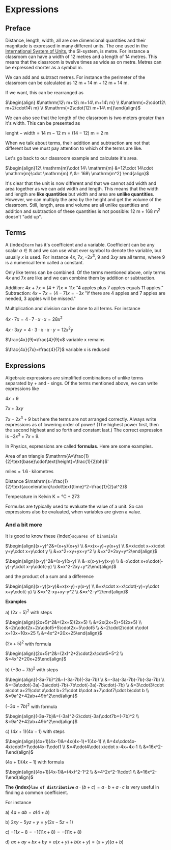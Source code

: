 # Expressions

## Preface
Distance, length, width, all are one dimensional quantities and their magnitude is expressed in many different units. The one used in the <a href="https://www.nist.gov/pml/owm/metric-si/si-units" target="_blank">International System of Units</a>, the SI-system, is metre. For instance a classroom can have a width of 12 metres and a length of 14 metres. This means that the classroom is twelve times as wide as on metre. Metres can be expressed shorter as a symbol m.

We can add and subtract metres. For instance the perimeter of the classroom can be calculated as
$\mathrm{12\ m+14\ m+12\ m+14\ m}$.

If we want, this can be rearranged as

$\begin{align} &\mathrm{12\ m+12\ m+14\ m+14\ m} \\
&\mathrm{=2\cdot12\ m+2\cdot14\ m} \\
&\mathrm{=2\cdot(12\ m+14\ m)}\end{align}$

We can also see that the length of the classroom is two meters greater than it's width. This can be presented as

$\text{lenght}-\text{width}=\mathrm{14\ m-12\ m=(14-12)\ m=2\ m}$

When we talk about terms, their addition and subtraction are not that different but we must pay attention to which of the terms are like.

Let's go back to our classroom example and calculate it's area.

$\begin{align}12\ \mathrm{m}\cdot 14\ \mathrm{m} &=12\cdot 14\cdot \mathrm{m}\cdot \mathrm{m} \\
&= 168\ \mathrm{m^2} \end{align}$

It's clear that the unit is now different and that we cannot add width and area together as we can add width and length. This means that the width and length are **like quantities** but width and area are **unlike quantities**. However, we can multiply the area by the height and get the volume of the classroom. Still, length, area and volume are all unlike quantities and addition and subtraction of these quantities is not possible: $\mathrm{12\ m+168\ m^2}$ doesn't "add up".

## Terms
A {index}`term` has it's coefficient and a variable. Coefficient can be any scalar $a\in\mathbb{R}$ and we can use what ever symbol to denote the variable, but usually $x$ is used. For instance $4x{,}\ 7x{,}-2x^3{,}\ 9$ and $3xy$ are all terms, where 9 is a numerical term called a constant.

Only like terms can be combined. Of the terms mentioned above, only terms $4x$ and $7x$ are like and we can combine them by addition or subtraction.

Addition: $4x+7x=\left(4+7\right)x=11x$ "4 apples plus 7 apples equals 11 apples."
Subtraction: $4x-7x=\left(4-7\right)x=-3x$ "if there are 4 apples and 7 apples are needed, 3 apples will be missed."

Multiplication and division can be done to all terms. For instance

$4x\cdot7x=4\cdot7\cdot x\cdot x=28x^2$

$4x\cdot3xy=4\cdot3\cdot x\cdot x\cdot y=12x^2y$

$\frac{4x}{9}=\frac{4}{9}x$ variable x remains

$\frac{4x}{7x}=\frac{4}{7}$ variable x is reduced

## Expressions
Algebraic expressions are simplified combinations of unlike terms separated by + and - sings. Of the terms mentioned above, we can write expressions like 

$4x+9$

$7x+3xy$

$7x-2x^3+9$ but here the terms are not arranged correctly. Always write expressions as of lowering order of power! (The highest power first, then the second highest and so forth and constant last.) The correct expression is $-2x^3+7x+9$.

In Physics, expressions are called **formulas**. Here are some examples.

Area of an triangle $\mathrm{A=\frac{1}{2}\text{base}\cdot\text{height}=\frac{1}{2}bh}$'

$\text{miles} =1.6\cdot\text{kilometres}$

Distance $\mathrm{s=\frac{1}{2}\text{acceleration}\cdot\text{time}^2=\frac{1}{2}at^2}$

Temperature in Kelvin $\mathrm{K=°C+273}$

Formulas are typically used to evaluate the value of a unit. So can expressions also be evaluated, when variables are given a value.

### And a bit more

It is good to know these {index}`squares of binomials`

$\begin{align}(x+y)^2&=(x+y)(x+y) \\
&=x(x+y)+y(x+y) \\
&=x\cdot x+x\cdot y+y\cdot x+y\cdot y \\
&=x^2+xy+yx+y^2 \\
&=x^2+2xy+y^2\end{align}$

$\begin{align}(x-y)^2&=(x-y)(x-y) \\
&=x(x-y)-y(x-y) \\
&=x\cdot x+x\cdot(-y)-y\cdot x-y\cdot(-y) \\
&=x^2-2xy+y^2\end{align}$

and the product of a sum and a difference

$\begin{align}(x+y)(x-y)&=x(x-y)+y(x-y) \\
&=x\cdot x+x\cdot(-y)+y\cdot x+y\cdot(-y) \\
&=x^2-xy+xy-y^2 \\
&=x^2-y^2\end{align}$

**Examples**

a) $(2x+5)^2$ with steps

$\begin{align}(2x+5)^2&=(2x+5)(2x+5) \\
&=2x(2x+5)+5(2x+5) \\
&=2x\cdot2x+2x\cdot5+5\cdot2x+5\cdot5 \\
&=2\cdot2\cdot x\cdot x+10x+10x+25 \\
&=4x^2+20x+25\end{align}$

$(2x+5)^2$ with formula

$\begin{align}(2x+5)^2&=(2x)^2+2\cdot2x\cdot5+5^2 \\
&=4x^2+20x+25\end{align}$


b) $(-3a-7b)^2$  with steps

$\begin{align}(-3a-7b)^2&=(-3a-7b)(-3a-7b) \\
&=-3a(-3a-7b)-7b(-3a-7b) \\
&=-3a\cdot(-3a)-3a\cdot(-7b)-7b\cdot(-3a)-7b\cdot(-7b) \\
&=3\cdot3\cdot a\cdot a+21\cdot a\cdot b+21\cdot b\cdot a+7\cdot7\cdot b\cdot b \\
&=9a^2+42ab+49b^2\end{align}$

$(-3a-7b)^2$  with formula

$\begin{align}(-3a-7b)&=(-3a)^2-2\cdot(-3a)\cdot7b+(-7b)^2 \\
&=9a^2+42ab+49b^2\end{align}$


c) $(4x+1)(4x-1)$ with steps

$\begin{align}(4x+1)(4x-1)&=4x(4x-1)+1(4x-1) \\
&=4x\cdot4x-4x\cdot1+1\cdot4x-1\cdot1 \\
&=4\cdot4\cdot x\cdot x-4x+4x-1 \\
&=16x^2-1\end{align}$

$(4x+1)(4x-1)$ with formula

$\begin{align}(4x+1)(4x-1)&=(4x)^2-1^2 \\
&=4^2x^2-1\cdot1 \\
&=16x^2-1\end{align}$


**The {index}`law of distributive`** $a\cdot(b+c)=a\cdot b+a\cdot c$
is very useful in finding a common coefficient.

For instance

a) $4a+ab=a(4+b)$

b) $2xy-5yz+y=y(2x-5z+1)$

c) $-11x-8=-1(11x+8)=-(11x+8)$

d) $ax+ay+bx+by=a(x+y)+b(x+y)=(x+y)(a+b)$